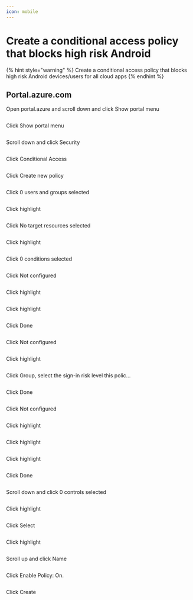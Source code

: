 ```yaml
---
icon: mobile
---
```


# Create a conditional access policy that blocks high risk Android

{% hint style="warning" %}
Create a conditional access policy that blocks high risk Android devices/users for all cloud apps
{% endhint %}

## Portal.azure.com

Open portal.azure and scroll down and click Show portal menu

<figure><img src="../../.gitbook/assets/image (12) (1) (1) (1).png" alt=""><figcaption></figcaption></figure>

Click Show portal menu

<figure><img src="../../.gitbook/assets/image (13) (1) (1) (1).png" alt=""><figcaption></figcaption></figure>

Scroll down and click Security

<figure><img src="../../.gitbook/assets/image (14) (1).png" alt=""><figcaption></figcaption></figure>

Click Conditional Access

<figure><img src="../../.gitbook/assets/image (15) (1).png" alt=""><figcaption></figcaption></figure>

Click Create new policy

<figure><img src="../../.gitbook/assets/image (16) (1).png" alt=""><figcaption></figcaption></figure>

Click 0 users and groups selected

<figure><img src="../../.gitbook/assets/image (17) (1).png" alt=""><figcaption></figcaption></figure>

Click highlight

<figure><img src="../../.gitbook/assets/image (18) (1).png" alt=""><figcaption></figcaption></figure>

Click No target resources selected

<figure><img src="../../.gitbook/assets/image (19) (1).png" alt=""><figcaption></figcaption></figure>

Click highlight

<figure><img src="../../.gitbook/assets/image (20) (1).png" alt=""><figcaption></figcaption></figure>

Click 0 conditions selected

<figure><img src="../../.gitbook/assets/image (21) (1).png" alt=""><figcaption></figcaption></figure>

Click Not configured

<figure><img src="../../.gitbook/assets/image (22) (1).png" alt=""><figcaption></figcaption></figure>

Click highlight

<figure><img src="../../.gitbook/assets/image (23).png" alt=""><figcaption></figcaption></figure>

Click highlight

<figure><img src="../../.gitbook/assets/image (24).png" alt=""><figcaption></figcaption></figure>

Click Done

<figure><img src="../../.gitbook/assets/image (25).png" alt=""><figcaption></figcaption></figure>

Click Not configured

<figure><img src="../../.gitbook/assets/image (26).png" alt=""><figcaption></figcaption></figure>

Click highlight

<figure><img src="../../.gitbook/assets/image (27).png" alt=""><figcaption></figcaption></figure>

Click Group, select the sign-in risk level this polic...

<figure><img src="../../.gitbook/assets/image (28).png" alt=""><figcaption></figcaption></figure>

Click Done

<figure><img src="../../.gitbook/assets/image (29).png" alt=""><figcaption></figcaption></figure>

Click Not configured

<figure><img src="../../.gitbook/assets/image (30).png" alt=""><figcaption></figcaption></figure>

Click highlight

<figure><img src="../../.gitbook/assets/image (31).png" alt=""><figcaption></figcaption></figure>

Click highlight

<figure><img src="../../.gitbook/assets/image (32).png" alt=""><figcaption></figcaption></figure>

Click highlight

<figure><img src="../../.gitbook/assets/image (33).png" alt=""><figcaption></figcaption></figure>

Click Done

<figure><img src="../../.gitbook/assets/image (34).png" alt=""><figcaption></figcaption></figure>

Scroll down and click 0 controls selected

<figure><img src="../../.gitbook/assets/image (35).png" alt=""><figcaption></figcaption></figure>

Click highlight

<figure><img src="../../.gitbook/assets/image (36).png" alt=""><figcaption></figcaption></figure>

Click Select

<figure><img src="broken-reference" alt=""><figcaption></figcaption></figure>

Click highlight

<figure><img src="../../.gitbook/assets/image (37).png" alt=""><figcaption></figcaption></figure>

Scroll up and click Name

<figure><img src="../../.gitbook/assets/image (38).png" alt=""><figcaption></figcaption></figure>

Click Enable Policy: On.

<figure><img src="../../.gitbook/assets/image (39).png" alt=""><figcaption></figcaption></figure>

Click Create

<figure><img src="../../.gitbook/assets/image (40).png" alt=""><figcaption></figcaption></figure>
